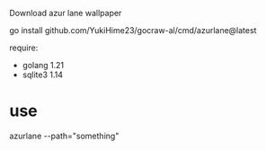 Download azur lane wallpaper

go install github.com/YukiHime23/gocraw-al/cmd/azurlane@latest

require:
 - golang 1.21
 - sqlite3 1.14

# use
azurlane --path="something"